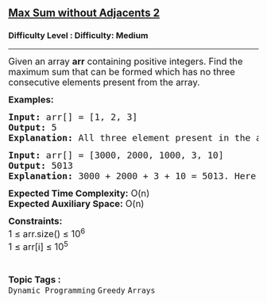 <h2><a href="https://www.geeksforgeeks.org/problems/max-sum-without-adjacents-2/1?page=4&category=Dynamic%20Programming&difficulty=Medium&status=unsolved&sortBy=submissions">Max Sum without Adjacents 2</a></h2><h3>Difficulty Level : Difficulty: Medium</h3><hr><div class="problems_problem_content__Xm_eO"><p><span style="font-size: 18px;">Given an array <strong>a</strong><strong>rr</strong>&nbsp;containing positive integers. Find the maximum sum that can be formed which has no three consecutive elements present from the array.</span></p>
<p><span style="font-size: 18px;"><strong>Examples:</strong></span></p>
<pre><span style="font-size: 18px;"><strong>Input:</strong> arr[] = [1, 2, 3]
<strong>Output:</strong> 5
<strong>Explanation:</strong> All three element present in the array is consecutive, hence we have to consider just two element sum having maximum,which is 2+3 = 5</span></pre>
<pre><span style="font-size: 18px;"><strong>Input:</strong> arr[] = [3000, 2000, 1000, 3, 10]
<strong>Output: </strong>5013
<strong>Explanation:</strong> 3000 + 2000 + 3 + 10 = 5013. Here no three elements is consecutive in that subsequence.</span></pre>
<p><span style="font-size: 18px;"><strong>Expected Time Complexity:</strong> O(n)<br><strong>Expected Auxiliary Space:</strong> O(n)</span></p>
<p><span style="font-size: 18px;"><strong>Constraints:</strong><br>1 ≤ arr.size() ≤ 10<sup>6</sup><br>1 ≤ arr[i] ≤ 10<sup>5</sup></span></p></div><br><p><span style=font-size:18px><strong>Topic Tags : </strong><br><code>Dynamic Programming</code>&nbsp;<code>Greedy</code>&nbsp;<code>Arrays</code>&nbsp;